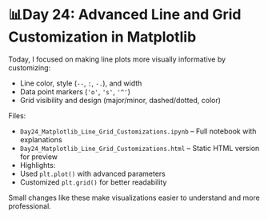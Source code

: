 
# 📊Day 24: Advanced Line and Grid Customization in Matplotlib

Today, I focused on making line plots more visually informative by customizing:

- Line color, style (`--`, `:`, `-.`), and width
- Data point markers (`'o'`, `'s'`, `'^'`)
- Grid visibility and design (major/minor, dashed/dotted, color)

 Files:
- `Day24_Matplotlib_Line_Grid_Customizations.ipynb` – Full notebook with explanations
- `Day24_Matplotlib_Line_Grid_Customizations.html` – Static HTML version for preview
- 
   Highlights:
- Used `plt.plot()` with advanced parameters
- Customized `plt.grid()` for better readability

Small changes like these make visualizations easier to understand and more professional.
